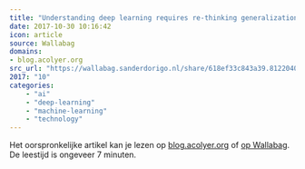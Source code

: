 ```yaml
---
title: "Understanding deep learning requires re-thinking generalization"
date: 2017-10-30 10:16:42
icon: article
source: Wallabag
domains:
- blog.acolyer.org
src_url: "https://wallabag.sanderdorigo.nl/share/618ef33c843a39.81220408"
2017: "10"
categories:
    - "ai"
    - "deep-learning"
    - "machine-learning"
    - "technology"
---
```

Het oorspronkelijke artikel kan je lezen op [blog.acolyer.org](https://blog.acolyer.org/2017/05/11/understanding-deep-learning-requires-re-thinking-generalization/) of [op Wallabag](https://wallabag.sanderdorigo.nl/share/618ef33c843a39.81220408). De leestijd is ongeveer 7 minuten.